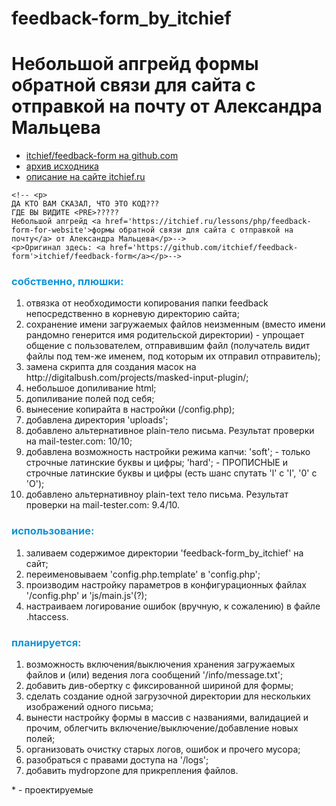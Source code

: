 # feedback-form_by_itchief

<h1>Небольшой апгрейд формы обратной связи для сайта с отправкой на почту от Александра Мальцева</h1>
<ul>
	<li><a href='https://github.com/itchief/feedback-form'>itchief/feedback-form на github.com</a>
	</li><li><a href='https://yadi.sk/d/YcF2Qwwf3KxxQy'>архив исходника</a>
	</li><li><a href='https://itchief.ru/lessons/php/feedback-form-for-website'>описание на сайте itchief.ru</a>
	</li>
</ul>
	
	<!-- <p>
	ДА КТО ВАМ СКАЗАЛ, ЧТО ЭТО КОД???
	ГДЕ ВЫ ВИДИТЕ <PRE>?????
	Небольшой апгрейд <a href='https://itchief.ru/lessons/php/feedback-form-for-website'>формы обратной связи для сайта с отправкой на почту</a> от Александра Мальцева</p>-->
	<p>Оригинал здесь: <a href='https://github.com/itchief/feedback-form'>itchief/feedback-form</a></p>-->

<h3 style='color:rgb(15, 148, 215);'>собственно, плюшки:</h3>
	<ol>
		<li>отвязка от необходимости копирования папки feedback непосредственно в корневую директорию сайта;
		</li><li>сохранение имени загружаемых файлов неизменным (вместо имени рандомно генерится имя родительской директории) - упрощает общение с пользователем, отправившим файл (получатель видит файлы под тем-же именем, под которым их отправил отправитель);
		</li><li>замена скрипта для создания масок на http://digitalbush.com/projects/masked-input-plugin/;
		</li><li>небольшое допиливание html;
		</li><li>допиливание полей под себя;
		</li><li>вынесение копирайта в настройки (/config.php);
		</li><li>добавлена директория 'uploads';
		</li><li>добавлено альтернативное plain-тело письма. Результат проверки на mail-tester.com:	10/10;
		</li><li>добавлена возможность настройки режима капчи: 'soft'; - только строчные латинские буквы и цифры; 'hard'; - ПРОПИСНЫЕ и строчные латинские буквы и цифры (есть шанс спутать 'l' с 'I', '0' с 'O');
		</li><li>добавлено альтернативноу plain-text тело письма. Результат проверки на mail-tester.com:	9.4/10.
		</li>
	</ol>

<h3 style='color:rgb(15, 148, 215);'>использование:</h3>
	<ol>
		<!--li>настройка параметров в конфигурационных файлах /process/process_settings.php;-->
		<li>заливаем содержимое директории 'feedback-form_by_itchief' на сайт;
		</li><li>переименовываем 'config.php.template' в 'config.php';
		</li><li>производим настройку параметров в конфигурационных файлах '/config.php' и 'js/main.js'(?);
		</li><li>настраиваем логирование ошибок (вручную, к сожалению) в файле .htaccess.
		</li>
	</ol>
	
<h3 style='color:rgb(15, 148, 215);'>планируется:</h3>
	<ol>
		<li>возможность включения/выключения хранения загружаемых файлов и (или) ведения лога сообщений '/info/message.txt';
		</li><li>добавить див-обертку с фиксированной шириной для формы;
		</li><li>сделать создание одной загрузочной директории для нескольких изображений одного письма;
		</li><li>вынести настройку формы в массив с названиями, валидацией и прочим, облегчить включение/выключение/добавление новых полей;
		</li><li>организовать очистку старых логов, ошибок и прочего мусора;
		</li><li>разобраться с правами доступа на '/logs';
		</li><li>добавить mydropzone для прикрепления файлов.
		<!--/li><li-->
		</li>
	</ol>
  
<!--https://www.youtube.com/watch?v=gd74R-rvfsY-->
<!--/li><li>http://www.sesmikcms.ru/pages/read/ischerpyvajuschaja-instrukcija-po-php-mailer/-->
<div stile='border-top:1px #555 solid'>* - проектируемые</div>